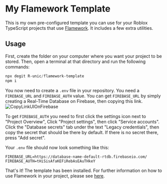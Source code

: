 # My Flamework Template

This is my own pre-configured template you can use for your Roblox TypeScript projects that use [Flamework](https://fireboltofdeath.dev/docs/flamework/).
It includes a few extra utilities.

## Usage

First, create the folder on your computer where you want your project to be stored.
Then, open a terminal at that directory and run the following commands:

```powershell
npx degit R-unic/flamework-template
npm i
```

You now need to create a `.env` file in your repository. You need a `FIREBASE_URL` and `FIREBASE_AUTH` value. You can get `FIREBASE_URL` by simply creating a Real-Time Database on Firebase, then copying this link. ![CopyLinkUIOnFirebase](https://github.com/R-unic/flamework-template/assets/49625808/c4866db0-f05d-4da3-8856-11365c843fa6)

To get `FIREBASE_AUTH` you need to first click the settings icon next to "Project Overview", Click "Project settings", then click "Service accounts". Click the "Database secrets" tab under the text "Legacy credentials", then copy the secret that should be there by default. If there is no secret there, press "Add secret".

Your `.env` file should now look something like this:
```env
FIREBASE_URL=https://database-name-default-rtdb.firebaseio.com/
FIREBASE_AUTH=tHiSisAfaKEFiRebAsEAuTHkeY
```

That's it! The template has been installed. For further information on how to use Flamework in your project, please see [here](https://flamework.fireboltofdeath.dev/).
